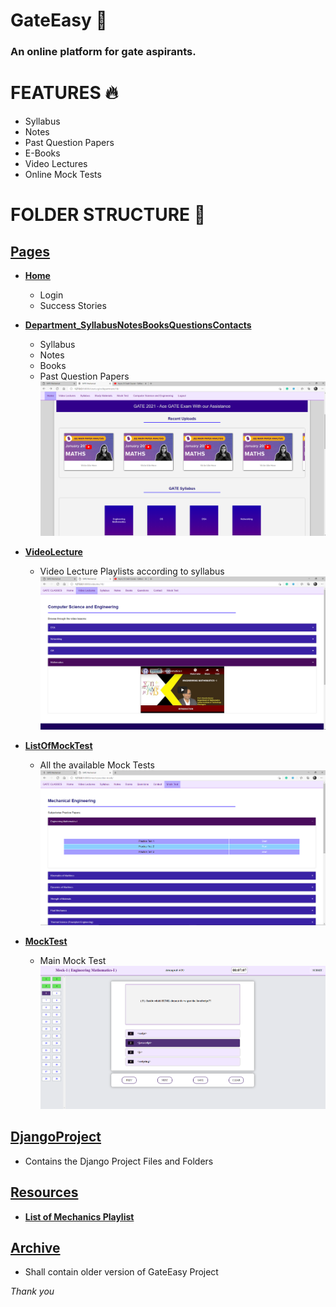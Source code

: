 # GateEasy :tophat:
### An online platform for gate aspirants.

# FEATURES :fire:
- Syllabus
- Notes
- Past Question Papers
- E-Books
- Video Lectures
- Online Mock Tests

# FOLDER STRUCTURE :open_file_folder:

## [Pages](https://github.com/akash2099/GateEasy/tree/main/Pages)

- [**Home**](https://github.com/akash2099/GateEasy/tree/main/Pages/Home)
  - Login
  - Success Stories

- [**Department_SyllabusNotesBooksQuestionsContacts**](https://github.com/akash2099/GateEasy/tree/main/Pages/Department_SyllabusNotesBooksQuestionsContacts)
  - Syllabus
  - Notes
  - Books
  - Past Question Papers
  ![Screenshot](departmentalPage.png)
     
 - [**VideoLecture**](https://github.com/akash2099/GateEasy/tree/main/Pages/VideoLecture)
   - Video Lecture Playlists according to syllabus
    ![Screenshot](videoPage.png)

- [**ListOfMockTest**](https://github.com/akash2099/GateEasy/tree/main/Pages/ListOfMockTest)
   - All the available Mock Tests
   ![Screenshot](mockList.png)
   
- [**MockTest**](https://github.com/akash2099/GateEasy/tree/main/Pages/MockTest)
  - Main Mock Test
  ![Screenshot](SS.png)
  
## [DjangoProject](https://github.com/akash2099/GateEasy/tree/main/DjangoProject)
  - Contains the Django Project Files and Folders
 
## [Resources](https://github.com/akash2099/GateEasy/tree/main/Resources)

- [**List of Mechanics Playlist**](https://github.com/akash2099/GateEasy/blob/main/Resources/Playlist_Mechanics.txt)

## [Archive](https://github.com/akash2099/GateEasy/tree/main/Archive)
  - Shall contain older version of GateEasy Project
  

*Thank you*
